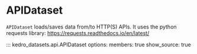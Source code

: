 # APIDataset

`APIDataset` loads/saves data from/to HTTP(S) APIs. It uses the python requests library: <https://requests.readthedocs.io/en/latest/>

::: kedro_datasets.api.APIDataset
    options:
        members: true
        show_source: true
